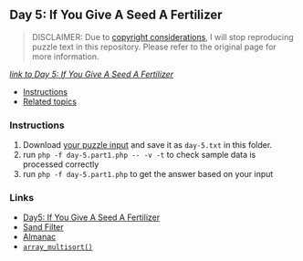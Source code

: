 ## Day 5: If You Give A Seed A Fertilizer

> DISCLAIMER: Due to [copyright considerations](https://adventofcode.com/2023/about#faq_copying), I will stop
> reproducing puzzle text in this repository.
> Please refer to the original page for more information.

*[link to Day 5: If You Give A Seed A Fertilizer](https://adventofcode.com/2023/day/5)*

* [Instructions](#instructions)
* [Related topics](#links)

### Instructions

1. Download [your puzzle input](https://adventofcode.com/2023/day/5/input) and save it as `day-5.txt` in this
   folder.
2. run `php -f day-5.part1.php -- -v -t` to check sample data is processed correctly
3. run `php -f day-5.part1.php` to get the answer based on your input

### Links

* [Day5: If You Give A Seed A Fertilizer](https://adventofcode.com/2023/day/5)
* [Sand Filter](https://en.wikipedia.org/wiki/Sand_filter)
* [Almanac](https://en.wikipedia.org/wiki/Almanac)
* [`array_multisort()`](https://www.php.net/manual/en/function.array-multisort.php)
